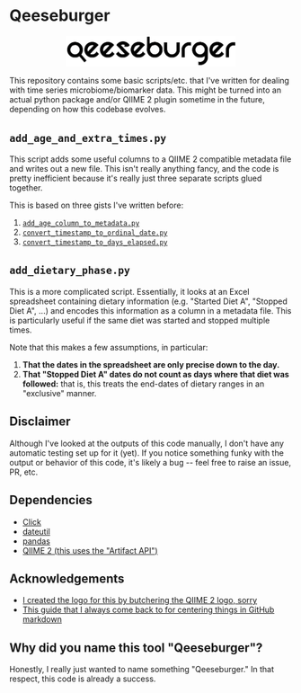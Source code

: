 # Qeeseburger

<div align="center">
<img width="60%" src="https://raw.githubusercontent.com/fedarko/qeeseburger/master/images/logo.png" alt="Qeeseburger logo" />
</div>

This repository contains some basic scripts/etc. that I've written for dealing
with time series microbiome/biomarker data. This might be turned into an
actual python package and/or QIIME 2 plugin sometime in the future, depending
on how this codebase evolves.

## `add_age_and_extra_times.py`

This script adds some useful columns to a QIIME 2 compatible metadata file and
writes out a new file. This isn't really anything fancy, and the code is pretty
inefficient because it's really just three separate scripts glued together.

This is based on three gists I've written before:
1. [`add_age_column_to_metadata.py`](https://gist.github.com/fedarko/49088da6bba5705f987192a954b2416f)
2. [`convert_timestamp_to_ordinal_date.py`](https://gist.github.com/fedarko/05222da5b3f01ce9d77c6b989cf4d881)
3. [`convert_timestamp_to_days_elapsed.py`](https://gist.github.com/fedarko/647241b3f06ca76c1ccb6bcbd7fc778d)

## `add_dietary_phase.py`

This is a more complicated script. Essentially, it looks at an Excel
spreadsheet containing dietary information (e.g. "Started Diet A", "Stopped
Diet A", ...) and encodes this information as a column in a metadata file. This
is particularly useful if the same diet was started and stopped multiple times.

Note that this makes a few assumptions, in particular:
1. **That the dates in the spreadsheet are only precise down to the day.**
2. **That "Stopped Diet A" dates do not count as days where that diet was followed:** that is, this treats the end-dates of dietary ranges in an "exclusive" manner.

## Disclaimer

Although I've looked at the outputs of this code manually, I don't have any
automatic testing set up for it (yet). If you notice something funky with the
output or behavior of this code, it's likely a bug -- feel free to raise an
issue, PR, etc.

## Dependencies

- [Click](http://click.palletsprojects.com/)
- [dateutil](https://dateutil.readthedocs.io/en/stable/)
- [pandas](https://pandas.pydata.org/)
- [QIIME 2 (this uses the "Artifact API")](https://qiime2.org/)

## Acknowledgements

- [I created the logo for this by butchering the QIIME 2 logo, sorry](https://qiime2.org/)
- [This guide that I always come back to for centering things in GitHub markdown](https://gist.github.com/DavidWells/7d2e0e1bc78f4ac59a123ddf8b74932d)

## Why did you name this tool "Qeeseburger"?
Honestly, I really just wanted to name something "Qeeseburger." In that
respect, this code is already a success.
